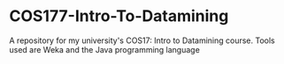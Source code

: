 # COS177-Intro-To-Datamining
A repository for my university's COS17: Intro to Datamining course. Tools used are Weka and the Java programming language
